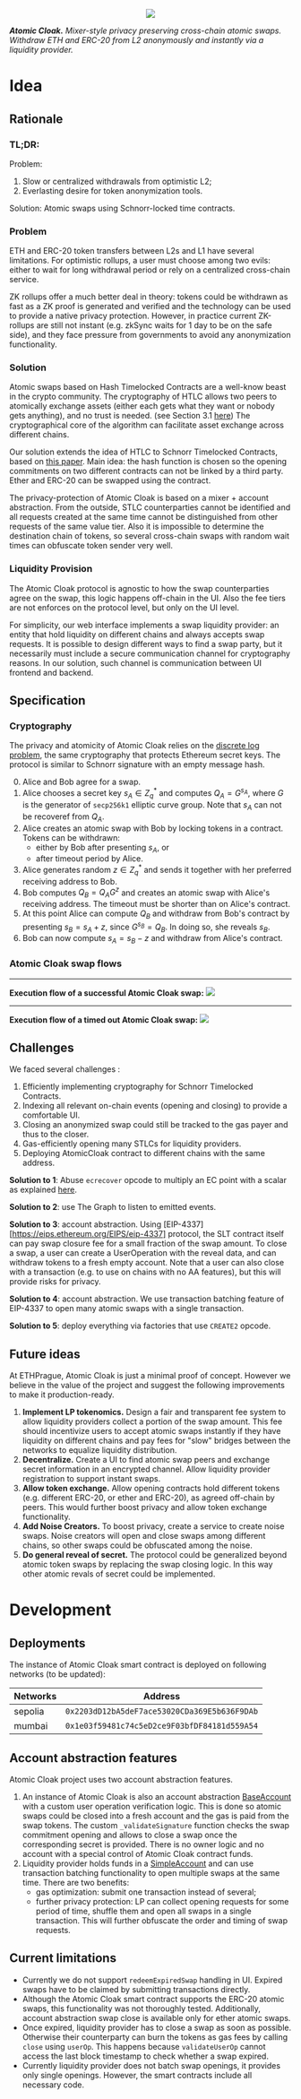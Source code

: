 <p align="center">
  <img src="graphics/logo.png">
</p>

***Atomic Cloak.*** _Mixer-style privacy preserving cross-chain atomic swaps. Withdraw ETH and ERC-20 from L2 anonymously and instantly via a liquidity provider._

# Idea

## Rationale

### TL;DR:

Problem:

1. Slow or centralized withdrawals from optimistic L2;
2. Everlasting desire for token anonymization tools.

Solution: Atomic swaps using Schnorr-locked time contracts.

### Problem

ETH and ERC-20 token transfers between L2s and L1 have several limitations. For optimistic rollups, a user must choose among two evils: either to wait for long withdrawal period or rely on a centralized cross-chain service.

ZK rollups offer a much better deal in theory: tokens could be withdrawn as fast as a ZK proof is generated and verified and the technology can be used to provide a native privacy protection. However, in practice current ZK-rollups are still not instant (e.g. zkSync waits for 1 day to be on the safe side), and they face pressure from governments to avoid any anonymization functionality.

### Solution

Atomic swaps based on Hash Timelocked Contracts are a well-know beast in the crypto community. The cryptography of HTLC allows two peers to atomically exchange assets (either each gets what they want or nobody gets anything), and no trust is needed. (see Section 3.1 [here](https://eprint.iacr.org/2019/896.pdf)) The cryptographical core of the algorithm can facilitate asset exchange across different chains.

Our solution extends the idea of HTLC to Schnorr Timelocked Contracts, based on [this paper](https://fc20.ifca.ai/wtsc/WTSC2020/WTSC20_paper_20.pdf). Main idea: the hash function is chosen so the opening commitments on two different contracts can not be linked by a third party. Ether and ERC-20 can be swapped using the contract.

The privacy-protection of Atomic Cloak is based on a mixer + account abstraction. From the outside, STLC counterparties cannot be identified and all requests created at the same time cannot be distinguished from other requests of the same value tier. Also it is impossible to determine the destination chain of tokens, so several cross-chain swaps with random wait times can obfuscate token sender very well.

### Liquidity Provision

The Atomic Cloak protocol is agnostic to how the swap counterparties agree on the swap, this logic happens off-chain in the UI. Also the fee tiers are not enforces on the protocol level, but only on the UI level.

For simplicity, our web interface implements a swap liquidity provider: an entity that hold liquidity on different chains and always accepts swap requests. It is possible to design different ways to find a swap party, but it necessarily must include a secure communication channel for cryptography reasons. In our solution, such channel is communication between UI frontend and backend.

## Specification

### Cryptography

The privacy and atomicity of Atomic Cloak relies on the [discrete log problem](https://en.wikipedia.org/wiki/Discrete_logarithm), the same cryptography that protects Ethereum secret keys. The protocol is similar to Schnorr signature with an empty message hash.

0. Alice and Bob agree for a swap.
1. Alice chooses a secret key $s_A \in Z^*_q$ and computes $Q_A = G^{s_A}$, where $G$ is the generator of `secp256k1` elliptic curve group. Note that $s_A$ can not be recoveref from $Q_A$.
2. Alice creates an atomic swap with Bob by locking tokens in a contract. Tokens can be withdrawn:
    - either by Bob after presenting $s_A$, or
    - after timeout period by Alice.
3. Alice generates random $z\in Z^*_q$ and sends it together with her preferred receiving address to Bob.
4. Bob computes $Q_B = Q_A G^z$ and creates an atomic swap with Alice's receiving address. The timeout must be shorter than on Alice's contract.
5. At this point Alice can compute $Q_B$ and withdraw from Bob's contract by presenting $s_B = s_A + z$, since $G^{s_B} = Q_B$. In doing so, she reveals $s_B$.
6. Bob can now compute $s_A = s_B - z$ and withdraw from Alice's contract.

### Atomic Cloak swap flows
_____
**Execution flow of a successful Atomic Cloak swap:**
![](graphics/AtomicCloak_success.svg)
_____
**Execution flow of a timed out Atomic Cloak swap:**
![](graphics/AtomicCloak_fail.svg)

## Challenges

We faced several challenges :

1. Efficiently implementing cryptography for Schnorr Timelocked Contracts.
2. Indexing all relevant on-chain events (opening and closing) to provide a comfortable UI.
3. Closing an anonymized swap could still be tracked to the gas payer and thus to the closer.
4. Gas-efficiently opening many STLCs for liquidity providers.
5. Deploying AtomicCloak contract to different chains with the same address.

**Solution to 1**: Abuse `ecrecover` opcode to multiply an EC point with a scalar as explained [here](https://ethresear.ch/t/you-can-kinda-abuse-ecrecover-to-do-ecmul-in-secp256k1-today/2384/4).

**Solution to 2**: use The Graph to listen to emitted events.

**Solution to 3**: account abstraction. Using [EIP-4337][https://eips.ethereum.org/EIPS/eip-4337] protocol, the SLT contract itself can pay swap closure fee for a small fraction of the swap amount. To close a swap, a user can create a UserOperation with the reveal data, and can withdraw tokens to a fresh empty account. Note that a user can also close with a transaction (e.g. to use on chains with no AA features), but this will provide risks for privacy.

**Solution to 4**: account abstraction. We use transaction batching feature of EIP-4337 to open many atomic swaps with a single transaction.

**Solution to 5**: deploy everything via factories that use `CREATE2` opcode.

## Future ideas

At ETHPrague, Atomic Cloak is just a minimal proof of concept. However we believe in the value of the project and suggest the following improvements to make it production-ready.

1. **Implement LP tokenomics.** Design a fair and transparent fee system to allow liquidity providers collect a portion of the swap amount. This fee should incentivize users to accept atomic swaps instantly if they have liquidity on different chains and pay fees for "slow" bridges between the networks to equalize liquidity distribution.
2. **Decentralize.** Create a UI to find atomic swap peers and exchange secret information in an encrypted channel. Allow liquidity provider registration to support instant swaps.
3. **Allow token exchange.** Allow opening contracts hold different tokens (e.g. different ERC-20, or ether and ERC-20), as agreed off-chain by peers. This would further boost privacy and allow token exchange functionality.
4. **Add Noise Creators.** To boost privacy, create a service to create noise swaps. Noise creators will open and close swaps among different chains, so other swaps could be obfuscated among the noise.
5. **Do general reveal of secret.** The protocol could be generalized beyond atomic token swaps by replacing the swap closing logic. In this way other atomic revals of secret could be implemented.

# Development

## Deployments

The instance of Atomic Cloak smart contract is deployed on following networks (to be updated):

| Networks | Address                                      |
| -------- | -------------------------------------------- |
| sepolia  | `0x2203dD12bA5deF7ace53020CDa369E5b636F9DAb` |
| mumbai   | `0x1e03f59481c74c5eD2ce9F03bfDF84181d559A54` |

## Account abstraction features

Atomic Cloak project uses two account abstraction features.

1. An instance of Atomic Cloak is also an account abstraction [BaseAccount](https://github.com/eth-infinitism/account-abstraction/blob/main/contracts/core/BaseAccount.sol) with a custom user operation verification logic. This is done so atomic swaps could be closed into a fresh account and the gas is paid from the swap tokens.
The custom `_validateSignature` function checks the swap commitment opening and allows to close a swap once the corresponding secret is provided. There is no owner logic and no account with a special control of Atomic Cloak contract funds.
2. Liquidity provider holds funds in a [SimpleAccount](https://github.com/eth-infinitism/account-abstraction/blob/main/contracts/samples/SimpleAccount.sol) and can use transaction batching functionality to open multiple swaps at the same time. There are two benefits:
    - gas optimization: submit one transaction instead of several;
    - further privacy protection: LP can collect opening requests for some period of time, shuffle them and open all swaps in a single transaction. This will further obfuscate the order and timing of swap requests.

## Current limitations

- Currently we do not support `redeemExpiredSwap` handling in UI. Expired swaps have to be claimed by submitting transactions directly.
- Although the Atomic Cloak smart contract supports the ERC-20 atomic swaps, this functionality was not thoroughly tested. Additionally, account abstraction swap close is available only for ether atomic swaps.
- Once expired, liquidity provider has to close a swap as soon as possible. Otherwise their counterparty can burn the tokens as gas fees by calling `close` using `userOp`. This happens because `validateUserOp` cannot access the last block timestamp to check whether a swap expired.
- Currently liquidity provider does not batch swap openings, it provides only single openings. However, the smart contracts include all necessary code.
